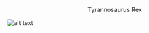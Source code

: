 <p align="center">
    Tyrannosaurus Rex
</p>

![alt text](https://media-cldnry.s-nbcnews.com/image/upload/t_fit-1500w,f_auto,q_auto:best/rockcms/2021-04/210415-tyrannosaurus-rex-mn-1550-9612a9.jpg)